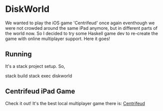 # DiskWorld

We wanted to play the iOS game 'Centrifeud' once again eventhough we were not
crowded around the same iPad anymore, but in different parts of the world
now. So I decided to try some Haskell game dev to re-create the game with
online multiplayer support. Here it goes!


## Running

It's a stack project setup. So,

  stack build
  stack exec diskworld
  
## Centrifeud iPad Game

Check it out! It's the best local multiplayer game there is:
[Centrifeud](https://itunes.apple.com/au/app/centrifeud/id515839367?mt=8)
